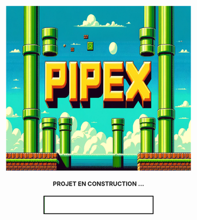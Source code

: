 <div align="center">
  <img height="450" src="https://raw.githubusercontent.com/Kurama77190/PIPEX/main/img/Pipex_img.png"  />
</div>

###

<h3 align="center">  PROJET EN CONSTRUCTION ... </h3>

###
<div align="center">
  <img height="" src="https://raw.githubusercontent.com/Kurama77190/PIPEX/main/img/loading_bar.gif"  />
</div>

###
